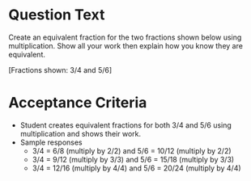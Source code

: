 # Question Text

Create an equivalent fraction for the two fractions shown below using multiplication. Show all your work then explain how you know they are equivalent.

[Fractions shown: 3/4 and 5/6]

# Acceptance Criteria

- Student creates equivalent fractions for both 3/4 and 5/6 using multiplication and shows their work.
- Sample responses
  - 3/4 = 6/8 (multiply by 2/2) and 5/6 = 10/12 (multiply by 2/2)
  - 3/4 = 9/12 (multiply by 3/3) and 5/6 = 15/18 (multiply by 3/3)
  - 3/4 = 12/16 (multiply by 4/4) and 5/6 = 20/24 (multiply by 4/4)